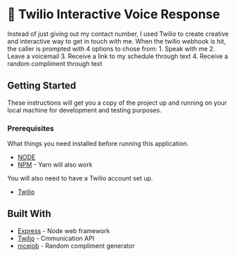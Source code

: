 # 📱 Twilio Interactive Voice Response 

Instead of just giving out my contact number, I used Twilio to create creative and interactive way to get in touch with me. When the twilio webhook is hit, the caller is prompted with 4 options to chose from: 
	 1. Speak with me
	 2. Leave a voicemail
	 3. Receive a link to my schedule through text
	 4. Receive a random compliment through text

## Getting Started

These instructions will get you a copy of the project up and running on your local machine for development and testing purposes.

### Prerequisites

What things you need installed before running this application.

* [NODE](https://nodejs.org/en/download/)
* [NPM](https://docs.npmjs.com/cli/install) - Yarn will also work

You will also need to have a Twilio account set up.
* [Twilio](https://www.twilio.com/try-twilio)

<!-- ### Installing

A step by step series of examples that tell you how to get a development env running

Say what the step will be

```
Give the example
```

And repeat

```
until finished
```

End with an example of getting some data out of the system or using it for a little demo

## Deployment

Add additional notes about how to deploy this on a live system -->

## Built With

* [Express](https://www.npmjs.com/package/express) - Node web framework
* [Twilio](https://www.twilio.com/docs/) - Cmmunication API
* [nicejob](https://www.npmjs.com/package/nicejob) - Random compliment generator


